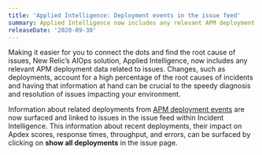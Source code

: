 ```yaml
---
title: 'Applied Intelligence: Deployment events in the issue feed'
summary: Applied Intelligence now includes any relevant APM deployment data.
releaseDate: '2020-09-30'
---
```


Making it easier for you to connect the dots and find the root cause of issues, New Relic’s AIOps solution, Applied Intelligence, now includes any relevant APM deployment data related to issues. Changes, such as deployments, account for a high percentage of the root causes of incidents and having that information at hand can be crucial to the speedy diagnosis and resolution of issues impacting your environment.

Information about related deployments from [APM deployment events](https://docs.newrelic.com/docs/apm/apm-ui-pages/events/deployments-page-view-impact-your-app-users) are now surfaced and linked to issues in the issue feed within Incident Intelligence. This information about recent deployments, their impact on Apdex scores, response times, throughput, and errors, can be surfaced by clicking on **show all deployments** in the issue page.

